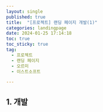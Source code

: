 ```yaml
---
layout: single
published: true
title:  "[프로젝트] 랜딩 페이지 개발(1)"
categories: landingpage
date: 2024-01-25 17:14:18
toc: true
toc_sticky: true
tag:   
  - 프로젝트
  - 랜딩 페이지
  - 오르미
  - 이스트소프트

---
```


## 1. 개발